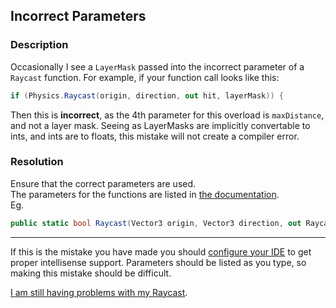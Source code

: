 ## Incorrect Parameters
### Description
Occasionally I see a `LayerMask` passed into the incorrect parameter of a `Raycast` function.
For example, if your function call looks like this:
```csharp
if (Physics.Raycast(origin, direction, out hit, layerMask)) {
```
Then this is **incorrect**, as the 4th parameter for this overload is `maxDistance`, and not a layer mask. Seeing as LayerMasks are implicitly convertable to ints, and ints are to floats, this mistake will not create a compiler error.

### Resolution
Ensure that the correct parameters are used.  
The parameters for the functions are listed in [the documentation](https://docs.unity3d.com/ScriptReference/Physics.Raycast.html).  
Eg.  
```csharp
public static bool Raycast(Vector3 origin, Vector3 direction, out RaycastHit hitInfo, float maxDistance, int layerMask, QueryTriggerInteraction queryTriggerInteraction);
```

---
If this is the mistake you have made you should [configure your IDE](../IDE%20Configuration.md) to get proper intellisense support. Parameters should be listed as you type, so making this mistake should be difficult.  

[I am still having problems with my Raycast](Visual%20Debugging.md).